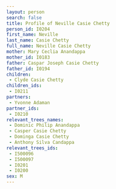```yaml
---
layout: person
search: false
title: Profile of Neville Casie Chetty
person_id: I0204
first_name: Neville
last_name: Casie Chetty
full_name: Neville Casie Chetty
mother: Mary Ceclia Anandappa
mother_id: I0183
father: Caspar Joseph Casie Chetty
father_id: I0194
children:
 - Clyde Casie Chetty
children_ids:
 - I0211
partners:
 - Yvonne Adaman
partner_ids:
 - I0210
relevant_trees_names:
 - Dominic Philip Anandappa
 - Casper Casie Chetty
 - Dominga Casie Chetty
 - Anthony Silva Candappa
relevant_trees_ids:
 - I500096
 - I500097
 - I0201
 - I0200
sex: M
---
```


